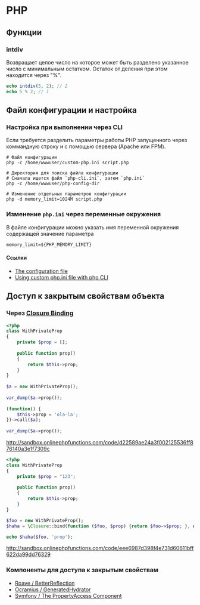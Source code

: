 # PHP

## Функции

### intdiv

Возвращает целое число на которое может быть разделено указанное число с минимальным остатком. Остаток от деления при этом находится через "%".

```php
echo intdiv(5, 2); // 2
echo 5 % 2; // 1
```


## Файл конфигурации и настройка

### Настройка при выполнении через CLI

Если требуется разделить параметры работы PHP запущенного через коммандную строку и с помощью сервера (Apache или FPM).

```shell
# Файл конфигурации
php -c /home/wwwuser/custom-php.ini script.php

# Директория для поиска файла конфигурации
# Cначала ищется файл `php-cli.ini`, затем `php.ini`
php -c /home/wwwuser/php-config-dir

# Изменение отдельных параметров конфигурации
php -d memory_limit=1024M script.php
```

### Изменение `php.ini` через переменные окружения

В файле конфигурации можно указать имя переменной окружения содержащей значение параметра

```
memory_limit=${PHP_MEMORY_LIMIT}
```

#### Ссылки
- [The configuration file](https://secure.php.net/manual/en/configuration.file.php)
- [Using custom php.ini file with php CLI](http://inchoo.net/dev-talk/custom-php-ini-php-cli/)

## Доступ к закрытым свойствам объекта

### Через [Closure Binding](https://secure.php.net/manual/ru/class.closure.php)

```php
<?php
class WithPrivateProp
{
    private $prop = [];
 
    public function prop()
    {
        return $this->prop;
    }
}
 
$a = new WithPrivateProp();
 
var_dump($a->prop());
 
(function() {
    $this->prop = 'ola-la';
})->call($a);
 
var_dump($a->prop());
```
http://sandbox.onlinephpfunctions.com/code/d22589ae24a3f002125536ff876140a3e1f7309c

```php
<?php
class WithPrivateProp
{
    private $prop = "123";
 
    public function prop()
    {
        return $this->prop;
    }
}

$foo = new WithPrivateProp();
$haha = \Closure::bind(function ($foo, $prop) {return $foo->$prop; }, null, WithPrivateProp::class);

echo $haha($foo, 'prop');
```
http://sandbox.onlinephpfunctions.com/code/eee6987d398f4e731d60611bff622da99dd76329

### Компоненты для доступа к закрытым свойствам

* [Roave / BetterReflection](https://github.com/Roave/BetterReflection)
* [Ocramius / GeneratedHydrator](https://github.com/Ocramius/GeneratedHydrator)
* [Symfony / The PropertyAccess Component](https://symfony.com/doc/current/components/property_access.html)
